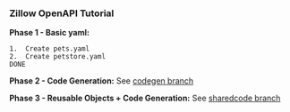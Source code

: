 
### Zillow OpenAPI Tutorial  
  
**Phase 1 - Basic yaml:**
```  
1.  Create pets.yaml  
2.  Create petstore.yaml  
DONE
```  
  
  
**Phase 2 - Code Generation:**
See [codegen branch](https://github.com/zillow/openapi-tutorial-contracts/tree/codegen)
  
  
**Phase 3 - Reusable Objects + Code Generation:**
See [sharedcode branch](https://github.com/zillow/openapi-tutorial-contracts/tree/sharedcode)